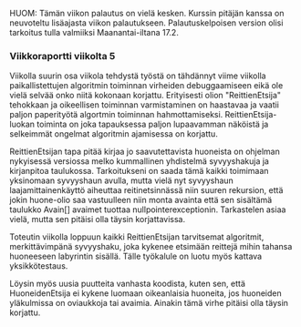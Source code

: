 HUOM: Tämän viikon palautus on vielä kesken. Kurssin pitäjän kanssa on neuvoteltu lisäajasta viikon palautukseen. Palautuskelpoisen version olisi tarkoitus tulla valmiiksi Maanantai-iltana 17.2.

### Viikkoraportti viikolta 5

Viikolla suurin osa viikola tehdystä työstä on tähdännyt viime viikolla paikallistettujen algoritmin toiminnan virheiden debuggaamiseen eikä ole vielä selvää onko niitä kokonaan korjattu. Erityisesti olion "ReittienEtsija" tehokkaan ja oikeellisen toiminnan varmistaminen on haastavaa ja vaatii paljon paperityötä algortmin toiminnan hahmottamiseksi. ReittienEtsija-luokan toiminta on joka tapauksessa paljon lupaavamman näköistä ja selkeimmät ongelmat algoritmin ajamisessa on korjattu. 

ReittienEtsijan tapa pitää kirjaa jo saavutettavista huoneista on ohjelman nykyisessä versiossa melko kummallinen yhdistelmä syvyyshakuja ja kirjanpitoa taulukossa. Tarkoitukseni on saada tämä kaikki toimimaan yksinomaan syvyyshaun avulla, mutta vielä nyt syvyyshaun laajamittainenkäyttö aiheuttaa reitinetsinnässä niin suuren rekursion, että jokin huone-olio saa vastuulleen niin monta avainta että sen sisältämä taulukko Avain[] avaimet tuottaa nullpointerexceptionin. Tarkastelen asiaa vielä, mutta sen pitäisi olla täysin korjattavissa.

Toteutin viikolla loppuun kaikki ReittienEtsijan tarvitsemat algoritmit, merkittävimpänä syvyyshaku, joka kykenee etsimään reittejä mihin tahansa huoneeseen labyrintin sisällä. Tälle työkalule on luotu myös kattava yksikkötestaus.

Löysin myös uusia puutteita vanhasta koodista, kuten sen, että HuoneidenEtsija ei kykene luomaan oikeanlaisia huoneita, jos huoneiden yläkulmissa on oviaukkoja tai avaimia. Ainakin tämä virhe pitäisi olla täysin korjattu. 
